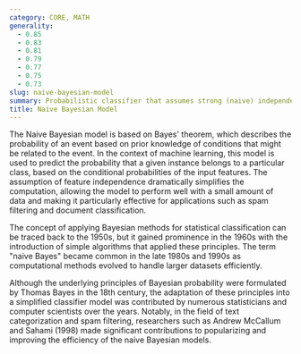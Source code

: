 ```yaml
---
category: CORE, MATH
generality:
  - 0.85
  - 0.83
  - 0.81
  - 0.79
  - 0.77
  - 0.75
  - 0.73
slug: naive-bayesian-model
summary: Probabilistic classifier that assumes strong (naive) independence between the features of a dataset.
title: Naive Bayesian Model
---
```


The Naive Bayesian model is based on Bayes' theorem, which describes the probability of an event based on prior knowledge of conditions that might be related to the event. In the context of machine learning, this model is used to predict the probability that a given instance belongs to a particular class, based on the conditional probabilities of the input features. The assumption of feature independence dramatically simplifies the computation, allowing the model to perform well with a small amount of data and making it particularly effective for applications such as spam filtering and document classification.

The concept of applying Bayesian methods for statistical classification can be traced back to the 1950s, but it gained prominence in the 1960s with the introduction of simple algorithms that applied these principles. The term "naive Bayes" became common in the late 1980s and 1990s as computational methods evolved to handle larger datasets efficiently.

Although the underlying principles of Bayesian probability were formulated by Thomas Bayes in the 18th century, the adaptation of these principles into a simplified classifier model was contributed by numerous statisticians and computer scientists over the years. Notably, in the field of text categorization and spam filtering, researchers such as Andrew McCallum and Sahami (1998) made significant contributions to popularizing and improving the efficiency of the naive Bayesian models.
